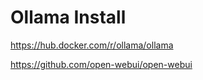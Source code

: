 # Ollama Install


https://hub.docker.com/r/ollama/ollama

https://github.com/open-webui/open-webui
